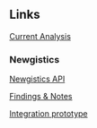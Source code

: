 ## Links

[Current Analysis](https://github.com/FoxComm/foxcomm2.0/wiki/Inventory-Analysis)

### Newgistics

[Newgistics API](https://drive.google.com/open?id=0B_58O8cvY1h4U2VNeDlzQjF2ODQ&authuser=2)

[Findings & Notes](https://gist.github.com/chischaschos/df4620b66b87cf60b784)

[Integration prototype](https://gist.github.com/jpfuentes2/5c818a1b61b4ccb385e6)
